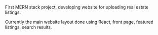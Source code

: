 
First MERN stack project, developing website for uploading real estate listings.

Currently the main website layout done using React, front page, featured listings, search results.
